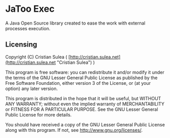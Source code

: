 # JaToo Exec

A Java Open Source library created to ease the work with external processes execution.


## Licensing

Copyright (C) Cristian Sulea ( [http://cristian.sulea.net](http://cristian.sulea.net "Cristian Sulea") )

This program is free software: you can redistribute it and/or modify
it under the terms of the GNU Lesser General Public License as published by
the Free Software Foundation, either version 3 of the License, or
(at your option) any later version.

This program is distributed in the hope that it will be useful,
but WITHOUT ANY WARRANTY; without even the implied warranty of
MERCHANTABILITY or FITNESS FOR A PARTICULAR PURPOSE.  See the
GNU Lesser General Public License for more details.

You should have received a copy of the GNU Lesser General Public License
along with this program.  If not, see <http://www.gnu.org/licenses/>.
